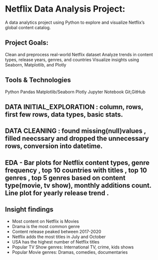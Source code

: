 # Netflix Data Analysis Project:
A data analytics project using Python to explore and visualize Netflix’s global content catalog.

##  Project Goals:
Clean and preprocess real-world Netflix dataset
Analyze trends in content types, release years, genres, and countries
Visualize insights using Seaborn, Matplotlib, and Plotly

## Tools & Technologies
Python
Pandas
Matplotlib/Seaborn Plotly
Jupyter Notebook
Git,GitHub

## DATA INITIAL_EXPLORATION : column, rows, first few rows, data types, basic stats.
## DATA CLEANING : found missing(null)values , filled neecssary and dropped the unnecessary rows, conversion into datetime.
## EDA - Bar plots for Netflix content types, genre frequency , top 10 countries with titles , top 10 genres , top 5 genres based on content type(movie, tv show), monthly additions count. Line plot for yearly release trend .

## Insight findings
- Most content on Netflix is Movies
- Drama is the most common genre
- Content release peaked between 2017-2020
- Netflix adds the most titles in July and October
- USA has the highest number of Netflix titles
- Popular TV Show genres: International TV, crime, kids shows
- Popular Movie genres: Dramas, comedies, documentaries







         


